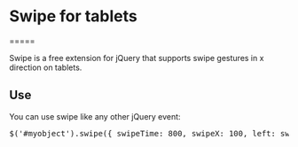 # Swipe for tablets
=====

Swipe is a free extension for jQuery that supports swipe gestures in x direction on tablets.

## Use

You can use swipe like any other jQuery event:
<pre>
$('#myobject').swipe({ swipeTime: 800, swipeX: 100, left: swipeLeftFunction, right: swipeRightFunction });
</pre>
